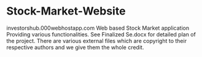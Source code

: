 # Stock-Market-Website
investorshub.000webhostapp.com
Web based Stock Market application Providing various functionalities.
See Finalized Se.docx for detailed plan of the project.
There are various external files which are copyright to their respective authors and we give them the whole credit.

